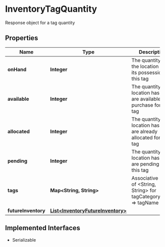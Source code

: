

# InventoryTagQuantity

Response object for a tag quantity

## Properties

| Name | Type | Description | Notes |
|------------ | ------------- | ------------- | -------------|
|**onHand** | **Integer** | The quantity the the location has in its possession for this tag |  [optional] |
|**available** | **Integer** | The quantity the location has that are available for purchase for this tag |  [optional] |
|**allocated** | **Integer** | The quantity the location has that are already allocated for this tag |  [optional] |
|**pending** | **Integer** | The quantity the location has that are pending for this tag |  [optional] |
|**tags** | **Map&lt;String, String&gt;** | Associative Map of &lt;String, String&gt; for tagCategoryName &#x3D;&gt; tagName |  [optional] |
|**futureInventory** | [**List&lt;InventoryFutureInventory&gt;**](InventoryFutureInventory.md) |  |  [optional] |


## Implemented Interfaces

* Serializable


